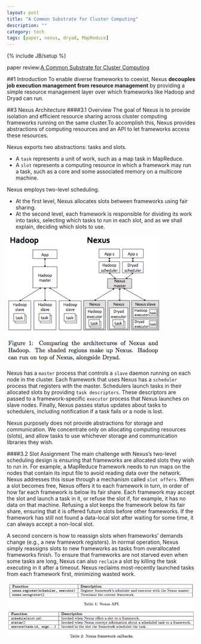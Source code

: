 ```yaml
---
layout: post
title: "A Common Substrate for Cluster Computing"
description: ""
category: tech
tags: [paper, nexus, dryad, MapReduce]
---
```

{% include JB/setup %}

paper review:[A Common Substrate for Cluster Computing](https://www.usenix.org/legacy/event/hotcloud09/tech/full_papers/hindman.pdf)

<!--break-->

##1 Introduction
To enable diverse frameworks to coexist, Nexus **decouples job execution management from resource management** by providing a simple resource management layer over which frameworks like Hadoop and Dryad can run.

##3 Nexus Architecture
####3.1 Overview
The goal of Nexus is to provide isolation and efficient resource sharing across cluster computing frameworks running on the same cluster.To accomplish this, Nexus provides abstractions of computing resources and an API to let frameworks access these resources.

Nexus exports two abstractions: tasks and slots.

* A `task` represents a unit of work, such as a map task in MapReduce.
* A `slot` represents a computing resource in which a framework may run a task, such as a core and some associated memory on a multicore machine.

Nexus employs two-level scheduling.

* At the first level, Nexus allocates slots between frameworks using fair sharing.
* At the second level, each framework is responsible for dividing its work into tasks, selecting which tasks to run in each slot, and as we shall explain, deciding which slots to use.

![nuxus](/assets/2013-08-16-substrate/nexus.png)

Nexus has a `master` process that controls a `slave` daemon running on each node in the cluster. Each framework that uses Nexus has a `scheduler` process that registers with the master. Schedulers launch tasks in their allocated slots by providing `task descriptors`. These descriptors are passed to a framework-specific `executor` process that Nexus launches on slave nodes. Finally, Nexus passes status updates about tasks to schedulers, including notification if a task fails or a node is lost.

Nexus purposely does not provide abstractions for storage and communication. We concentrate only on allocating computing resources (slots), and allow tasks to use whichever storage and communication libraries they wish.

####3.2 Slot Assignment
The main challenge with Nexus’s two-level scheduling design is ensuring that frameworks are allocated slots they wish to run in. For example, a MapReduce framework needs to run maps on the nodes that contain its input file to avoid reading data over the network. Nexus addresses this issue through a mechanism called `slot offers`. When a slot becomes free, Nexus offers it to each framework in turn, in order of how far each framework is below its fair share. Each framework may accept the slot and launch a task in it, or refuse the slot if, for example, it has no data on that machine. Refusing a slot keeps the framework below its fair share, ensuring that it is offered future slots before other frameworks. If the framework has still not found a data-local slot after waiting for some time, it can always accept a non-local slot.

A second concern is how to reassign slots when frameworks’ demands change (e.g., a new framework registers). In normal operation, Nexus simply reassigns slots to new frameworks as tasks from overallocated frameworks finish. To ensure that frameworks are not starved even when some tasks are long, Nexus can also `reclaim` a slot by killing the task executing in it after a timeout. Nexus reclaims most-recently launched tasks from each framework first, minimizing wasted work.

![nuxus](/assets/2013-08-16-substrate/nexus2.png)
